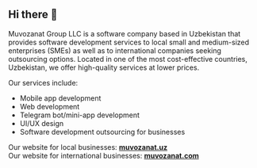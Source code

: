 ## Hi there 👋

Muvozanat Group LLC is a software company based in Uzbekistan that provides software development services to local small and medium-sized enterprises (SMEs) as well as to international companies seeking outsourcing options. Located in one of the most cost-effective countries, Uzbekistan, we offer high-quality services at lower prices.

Our services include:
 - Mobile app development
 - Web development
 - Telegram bot/mini-app development
 - UI/UX design
 - Software development outsourcing for businesses

Our website for local businesses: [**muvozanat.uz**](https://muvozanat.uz)<br />
Our website for international businesses: [**muvozanat.com**](https://muvozanat.com)
